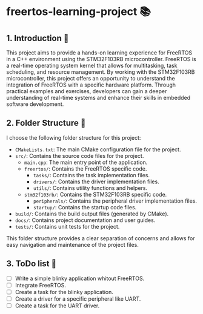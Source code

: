 # freertos-learning-project 📚


## 1. Introduction 🚀

This project aims to provide a hands-on learning experience for FreeRTOS in a C++ environment using the STM32F103RB microcontroller.
FreeRTOS is a real-time operating system kernel that allows for multitasking, task scheduling, and resource management.
By working with the STM32F103RB microcontroller, this project offers an opportunity to understand the integration of FreeRTOS with a specific hardware platform.
Through practical examples and exercises, developers can gain a deeper understanding of real-time systems and enhance their skills in embedded software development.

## 2. Folder Structure 📁

I choose the following folder structure for this project:

- `CMakeLists.txt`: The main CMake configuration file for the project.
- `src/`: Contains the source code files for the project.
    - `main.cpp`: The main entry point of the application.
    - `freertos/`: Contains the FreeRTOS specific code.
        - `tasks/`: Contains the task implementation files.
        - `drivers/`: Contains the driver implementation files.
        - `utils/`: Contains utility functions and helpers.
    - `stm32f103rb/`: Contains the STM32F103RB specific code.
        - `peripherals/`: Contains the peripheral driver implementation files.
        - `startup/`: Contains the startup code files.
- `build/`: Contains the build output files (generated by CMake).
- `docs/`: Contains project documentation and user guides.
- `tests/`: Contains unit tests for the project.

This folder structure provides a clear separation of concerns and allows for easy navigation and maintenance of the project files.

## 3. ToDo list 📝

- [ ] Write a simple blinky application whitout FreeRTOS.
- [ ] Integrate FreeRTOS.
- [ ] Create a task for the blinky application.
- [ ] Create a driver for a specific peripheral like UART.
- [ ] Create a task for the UART driver.
